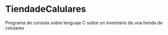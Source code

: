 # TiendadeCalulares
Programa de consola sobre lenguaje C sobre un inventario de una tienda de celulares
